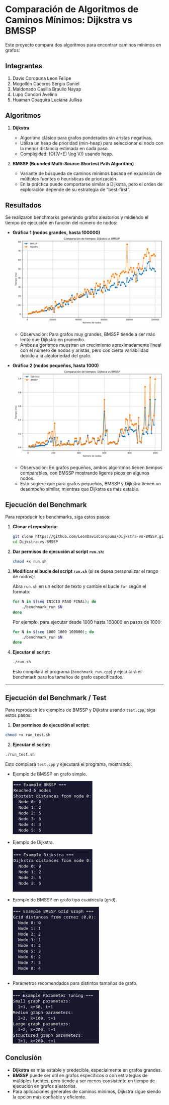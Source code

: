 # Comparación de Algoritmos de Caminos Mínimos: Dijkstra vs BMSSP

Este proyecto compara dos algoritmos para encontrar caminos mínimos en grafos:

## Integrantes

1. Davis Coropuna Leon Felipe
2. Mogollón Cáceres Sergio Daniel
3. Maldonado Casilla Braulio Nayap
4. Lupo Condori Avelino
5. Huaman Coaquira Luciana Jullisa

## Algoritmos

1. **Dijkstra**

   - Algoritmo clásico para grafos ponderados sin aristas negativas.
   - Utiliza un heap de prioridad (min-heap) para seleccionar el nodo con la menor distancia estimada en cada paso.
   - Complejidad: (O((V+E) \log V)) usando heap.

2. **BMSSP (Bounded Multi-Source Shortest Path Algorithm)**

   - Variante de búsqueda de caminos mínimos basada en expansión de múltiples fuentes o heurísticas de priorización.
   - En la práctica puede comportarse similar a Dijkstra, pero el orden de exploración depende de su estrategia de “best-first”.

## Resultados

Se realizaron benchmarks generando grafos aleatorios y midiendo el tiempo de ejecución en función del número de nodos:

- **Gráfica 1 (nodos grandes, hasta 100000)**
  ![Grafica1](results/1000-1000-100000.png)

  - Observación: Para grafos muy grandes, BMSSP tiende a ser más lento que Dijkstra en promedio.
  - Ambos algoritmos muestran un crecimiento aproximadamente lineal con el número de nodos y aristas, pero con cierta variabilidad debido a la aleatoriedad del grafo.

- **Gráfica 2 (nodos pequeños, hasta 1000)**
  ![Grafica2](results/10-10-1000.png)

  - Observación: En grafos pequeños, ambos algoritmos tienen tiempos comparables, con BMSSP mostrando ligeros picos en algunos nodos.
  - Esto sugiere que para grafos pequeños, BMSSP y Dijkstra tienen un desempeño similar, mientras que Dijkstra es más estable.

## Ejecución del Benchmark

Para reproducir los benchmarks, siga estos pasos:

1. **Clonar el repositorio:**

   ```bash
   git clone https://github.com/LeonDavisCoropuna/Dijkstra-vs-BMSSP.git
   cd Dijkstra-vs-BMSSP
   ```

2. **Dar permisos de ejecución al script `run.sh`:**

   ```bash
   chmod +x run.sh
   ```

3. **Modificar el bucle del script `run.sh`** (si se desea personalizar el rango de nodos):

   Abra `run.sh` en un editor de texto y cambie el bucle `for` según el formato:

   ```bash
   for N in $(seq INICIO PASO FINAL); do
       ./benchmark_run $N
   done
   ```

   Por ejemplo, para ejecutar desde 1000 hasta 100000 en pasos de 1000:

   ```bash
   for N in $(seq 1000 1000 100000); do
       ./benchmark_run $N
   done
   ```

4. **Ejecutar el script:**

   ```bash
   ./run.sh
   ```

   Esto compilará el programa (`benchmark_run.cpp`) y ejecutará el benchmark para los tamaños de grafo especificados.

---

## Ejecución del Benchmark / Test

Para reproducir los ejemplos de BMSSP y Dijkstra usando `test.cpp`, siga estos pasos:

1. **Dar permisos de ejecución al script:**

```bash
chmod +x run_test.sh
```

2. **Ejecutar el script:**

```bash
./run_test.sh
```

Esto compilará `test.cpp` y ejecutará el programa, mostrando:

- Ejemplo de BMSSP en grafo simple.
  
  ![alt text](.docs/image.png)

- Ejemplo de Dijkstra.
  
  ![alt text](.docs/image2.png)

- Ejemplo de BMSSP en grafo tipo cuadrícula (grid).
 
  ![alt text](.docs/image-1.png)

- Parámetros recomendados para distintos tamaños de grafo.
  
  ![alt text](.docs/image-2.png)

## Conclusión

- **Dijkstra** es más estable y predecible, especialmente en grafos grandes.
- **BMSSP** puede ser útil en grafos específicos o con estrategias de múltiples fuentes, pero tiende a ser menos consistente en tiempo de ejecución en grafos aleatorios.
- Para aplicaciones generales de caminos mínimos, Dijkstra sigue siendo la opción más confiable y eficiente.
